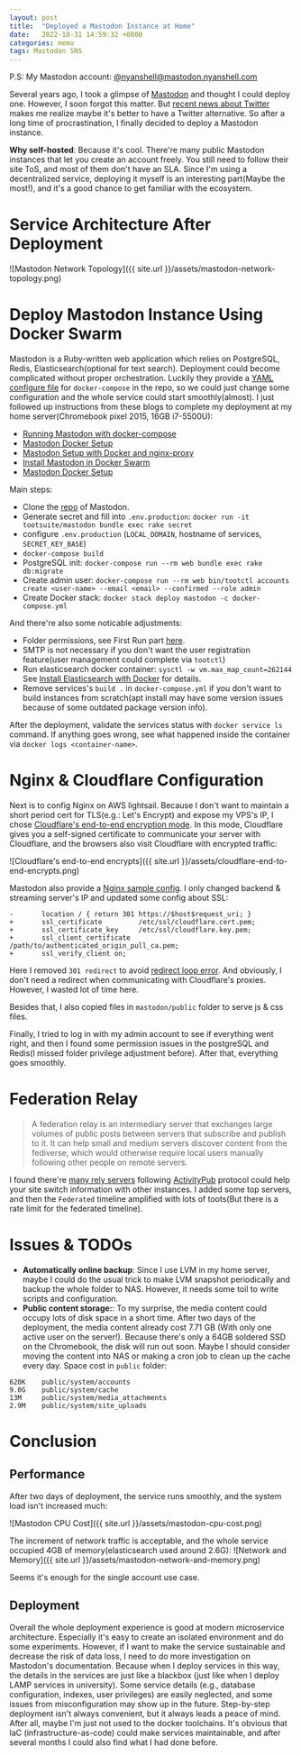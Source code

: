 ```yaml
---
layout: post
title:  "Deployed a Mastodon Instance at Home"
date:   2022-10-31 14:59:32 +0800
categories: memo
tags: Mastodon SNS
---
```

P.S: My Mastodon account: [@nyanshell@mastodon.nyanshell.com](https://mastodon.nyanshell.com/web/@nyanshell)

Several years ago, I took a glimpse of [Mastodon](https://github.com/mastodon/mastodon) and thought I could deploy one. However, I soon forgot this matter. But [recent news about Twitter](https://www.nytimes.com/live/2022/10/28/business/elon-musk-twitter) makes me realize maybe it's better to have a Twitter alternative. So after a long time of procrastination, I finally decided to deploy a Mastodon instance.

**Why self-hosted**: Because it's cool. There're many public Mastodon instances that let you create an account freely. You still need to follow their site ToS, and most of them don't have an SLA. Since I'm using a decentralized service, deploying it myself is an interesting part(Maybe the most!), and it's a good chance to get familiar with the ecosystem.

# Service Architecture After Deployment

![Mastodon Network Topology]({{ site.url }}/assets/mastodon-network-topology.png)

# Deploy Mastodon Instance Using Docker Swarm

Mastodon is a Ruby-written web application which relies on PostgreSQL, Redis, Elasticsearch(optional for text search). Deployment could become complicated without proper orchestration. Luckily they provide a [YAML configure file](https://github.com/mastodon/mastodon/blob/main/docker-compose.yml) for `docker-compose` in the repo, so we could just change some configuration and the whole service could start smoothly(almost). I just followed up instructions from these blogs to complete my deployment at my home server(Chromebook pixel 2015, 16GB i7-5500U):

- [Running Mastodon with docker-compose](https://peterbabic.dev/blog/running-mastodon-with-docker-compose/)
- [Mastodon Docker Setup](https://gist.github.com/TrillCyborg/84939cd4013ace9960031b803a0590c4)
- [Mastodon Setup with Docker and nginx-proxy](https://blog.riemann.cc/digitalisation/2022/02/06/mastodon-setup-with-docker-and-nginx-proxy)
- [Install Mastodon in Docker Swarm](https://geek-cookbook.funkypenguin.co.nz/recipes/mastodon/)
- [Mastodon Docker Setup](https://gist.github.com/jobotz/73cbeb815a767c17cf6b247fcc2d08cc)

Main steps:

- Clone the [repo](https://github.com/mastodon/mastodon) of Mastodon.
- Generate secret and fill into `.env.production`: `docker run -it tootsuite/mastodon bundle exec rake secret`
- configure `.env.production` (`LOCAL_DOMAIN`, hostname of services, `SECRET_KEY_BASE`)
- `docker-compose build`
- PostgreSQL init: `docker-compose run --rm web bundle exec rake db:migrate`
- Create admin user: `docker-compose run --rm web bin/tootctl accounts create <user-name> --email <email> --confirmed --role admin`
- Create Docker stack: `docker stack deploy mastodon -c docker-compose.yml`

And there're also some noticable adjustments:

- Folder permissions, see First Run part [here](https://peterbabic.dev/blog/running-mastodon-with-docker-compose).
- SMTP is not necessary if you don't want the user registration feature(user management could complete via `tootctl`)
- Run elasticsearch docker container: `sysctl -w vm.max_map_count=262144` See [Install Elasticsearch with Docker](https://www.elastic.co/guide/en/elasticsearch/reference/current/docker.html#_set_vm_max_map_count_to_at_least_262144) for details.
- Remove services's `build .` in `docker-compose.yml` if you don't want to build instances from scratch(apt install may have some version issues because of some outdated package version info).

After the deployment, validate the services status with `docker service ls` command. If anything goes wrong, see what happened inside the container via `docker logs <container-name>`.

# Nginx & Cloudflare Configuration

Next is to config Nginx on AWS lightsail. Because I don't want to maintain a short period cert for TLS(e.g.: Let's Encrypt) and expose my VPS's IP, I chose [Cloudflare's end-to-end encryption mode](https://developers.cloudflare.com/ssl/origin-configuration/ssl-modes/full/). In this mode, Cloudflare gives you a self-signed certificate to communicate your server with Cloudflare, and the browsers also visit Cloudflare with encrypted traffic:

![Cloudflare's end-to-end encrypts]({{ site.url }}/assets/cloudflare-end-to-end-encrypts.png)

Mastodon also provide a [Nginx sample config](https://github.com/mastodon/mastodon/blob/main/dist/nginx.conf). I only changed backend & streaming server's IP and updated some config about SSL:

```
-       location / { return 301 https://$host$request_uri; }
+       ssl_certificate         /etc/ssl/cloudflare.cert.pem;
+       ssl_certificate_key     /etc/ssl/cloudflare.key.pem;
+       ssl_client_certificate /path/to/authenticated_origin_pull_ca.pem;
+       ssl_verify_client on;

```
Here I removed `301 redirect` to avoid [redirect loop error](https://support.cloudflare.com/hc/en-us/articles/115000219871-Troubleshooting-redirect-loop-errors-). And obviously, I don't need a redirect when communicating with Cloudflare's proxies. However, I wasted lot of time here.

Besides that, I also copied files in `mastodon/public` folder to serve js & css files.

Finally, I tried to log in with my admin account to see if everything went right, and then I found some permission issues in the postgreSQL and Redis(I missed folder privilege adjustment before). After that, everything goes smoothly.

# Federation Relay
> A federation relay is an intermediary server that exchanges large volumes of public posts between servers that subscribe and publish to it. It can help small and medium servers discover content from the fediverse, which would otherwise require local users manually following other people on remote servers.

I found there're [many rely servers](https://github.com/brodi1/activitypub-relays) following [ActivityPub](https://www.w3.org/TR/activitypub/) protocol could help your site switch information with other instances. I added some top servers, and then the `Federated` timeline amplified with lots of toots(But there is a rate limit for the federated timeline).

# Issues & TODOs

- **Automatically online backup**: Since I use LVM in my home server, maybe I could do the usual trick to make LVM snapshot periodically and backup the whole folder to NAS. However, it needs some toil to write scripts and configuration.
- **Public content storage:**: To my surprise, the media content could occupy lots of disk space in a short time. After two days of the deployment, the media content already cost 7.71 GB (With only one active user on the server!). Because there's only a  64GB soldered SSD on the Chromebook, the disk will run out soon. Maybe I should consider moving the content into NAS or making a cron job to clean up the cache every day.
Space cost in `public` folder:
```
620K    public/system/accounts
9.0G    public/system/cache
13M     public/system/media_attachments
2.9M    public/system/site_uploads
```

# Conclusion

## Performance

After two days of deployment, the service runs smoothly, and the system load isn't increased much:

![Mastodon CPU Cost]({{ site.url }}/assets/mastodon-cpu-cost.png)

The increment of network traffic is acceptable, and the whole service occupied 4GB of memory(elasticsearch used around 2.6G):
![Network and Memory]({{ site.url }}/assets/mastodon-network-and-memory.png)

Seems it's enough for the single account use case.

## Deployment

Overall the whole deployment experience is good at modern microservice architecture. Especially it's easy to create an isolated environment and do some experiments. However, if I want to make the service sustainable and decrease the risk of data loss, I need to do more investigation on Mastodon's documentation. Because when I deploy services in this way, the details in the services are just like a blackbox (just like when I deploy LAMP services in university). Some service details (e.g., database configuration, indexes, user privileges) are easily neglected, and some issues from misconfiguration may show up in the future. Step-by-step deployment isn't always convenient, but it always leads a peace of mind. After all, maybe I'm just not used to the docker toolchains. It's obvious that IaC (infrastructure-as-code) could make services maintainable, and after several months I could also find what I had done before.
